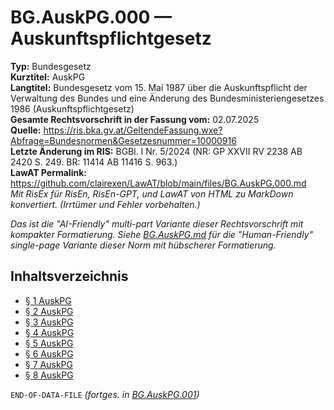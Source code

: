 # BG.AuskPG.000 — Auskunftspflichtgesetz
**Typ:** Bundesgesetz  
**Kurztitel:** AuskPG  
**Langtitel:** Bundesgesetz vom 15. Mai 1987 über die Auskunftspflicht der Verwaltung des Bundes und eine Änderung des Bundesministeriengesetzes 1986 (Auskunftspflichtgesetz)  
**Gesamte Rechtsvorschrift in der Fassung vom:** 02.07.2025  
**Quelle:** https://ris.bka.gv.at/GeltendeFassung.wxe?Abfrage=Bundesnormen&Gesetzesnummer=10000916  
**Letzte Änderung im RIS:** BGBl. I Nr. 5/2024 (NR: GP XXVII RV 2238 AB 2420 S. 249. BR: 11414 AB 11416 S. 963.)  
**LawAT Permalink:** https://github.com/clairexen/LawAT/blob/main/files/BG.AuskPG.000.md  
*Mit RisEx für RisEn, RisEn-GPT, und LawAT von HTML zu MarkDown konvertiert. (Irrtümer und Fehler vorbehalten.)*

*Das ist die "AI-Friendly" multi-part Variante dieser Rechtsvorschrift mit kompakter Formatierung. Siehe [BG.AuskPG.md](BG.AuskPG.md) für die "Human-Friendly" single-page Variante dieser Norm mit hübscherer Formatierung.*

## Inhaltsverzeichnis

* [§ 1 AuskPG](BG.AuskPG.001.md#-1-auskpg)  
* [§ 2 AuskPG](BG.AuskPG.001.md#-2-auskpg)  
* [§ 3 AuskPG](BG.AuskPG.001.md#-3-auskpg)  
* [§ 4 AuskPG](BG.AuskPG.001.md#-4-auskpg)  
* [§ 5 AuskPG](BG.AuskPG.001.md#-5-auskpg)  
* [§ 6 AuskPG](BG.AuskPG.001.md#-6-auskpg)  
* [§ 7 AuskPG](BG.AuskPG.001.md#-7-auskpg)  
* [§ 8 AuskPG](BG.AuskPG.001.md#-8-auskpg)

`END-OF-DATA-FILE` *(fortges. in [BG.AuskPG.001](BG.AuskPG.001.md))*

